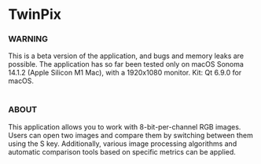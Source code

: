 # TwinPix

### WARNING 

This is a beta version of the application, and bugs and memory leaks are possible.
The application has so far been tested only on macOS Sonoma 14.1.2 (Apple Silicon M1 Mac), with a 1920x1080 monitor. Kit: Qt 6.9.0 for macOS. <br/><br/>

### ABOUT

This application allows you to work with 8-bit-per-channel RGB images. Users can open two images and compare them by switching between them using the S key. Additionally, various image processing algorithms and automatic comparison tools based on specific metrics can be applied.
